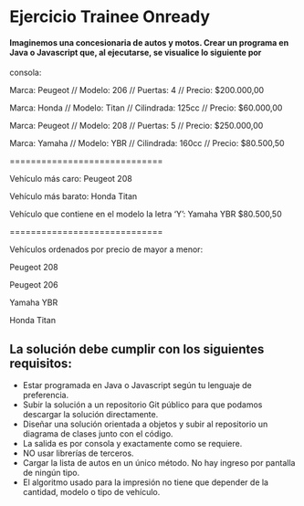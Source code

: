 # Ejercicio Trainee Onready

#### Imaginemos una concesionaria de autos y motos. Crear un programa en Java o Javascript que, al ejecutarse, se visualice lo siguiente por
consola:

Marca: Peugeot // Modelo: 206 // Puertas: 4 // Precio: $200.000,00

Marca: Honda // Modelo: Titan // Cilindrada: 125cc // Precio: $60.000,00

Marca: Peugeot // Modelo: 208 // Puertas: 5 // Precio: $250.000,00

Marca: Yamaha // Modelo: YBR // Cilindrada: 160cc // Precio: $80.500,50

=============================

Vehículo más caro: Peugeot 208

Vehículo más barato: Honda Titan

Vehículo que contiene en el modelo la letra ‘Y’: Yamaha YBR $80.500,50

=============================

Vehículos ordenados por precio de mayor a menor:

Peugeot 208

Peugeot 206

Yamaha YBR

Honda Titan


## La solución debe cumplir con los siguientes requisitos:


* Estar programada en Java o Javascript según tu lenguaje de preferencia.
* Subir la solución a un repositorio Git público para que podamos descargar la
solución directamente.
* Diseñar una solución orientada a objetos y subir al repositorio un diagrama de
clases junto con el código.
* La salida es por consola y exactamente como se requiere.
* NO usar librerías de terceros.
* Cargar la lista de autos en un único método. No hay ingreso por pantalla de ningún
tipo.
* El algoritmo usado para la impresión no tiene que depender de la cantidad, modelo o
tipo de vehículo.